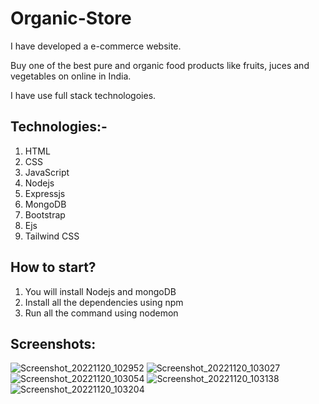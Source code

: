# Organic-Store
I have developed a e-commerce website. 

Buy one of the best pure and organic food products like fruits, juces and vegetables on online in India. 

I have use full stack technologoies.
## Technologies:-
1. HTML
2. CSS
3. JavaScript
4. Nodejs
5. Expressjs
6. MongoDB
7. Bootstrap
8. Ejs
9. Tailwind CSS

## How to start?
1. You will install Nodejs and mongoDB
2. Install all the dependencies using npm
3. Run all the command using nodemon

## Screenshots:
![Screenshot_20221120_102952](https://user-images.githubusercontent.com/82088006/202916648-a2b093a2-2cd2-42c3-9597-27b9d2afecd9.png)
![Screenshot_20221120_103027](https://user-images.githubusercontent.com/82088006/202916666-e591f438-9825-4fd4-b97f-4a50a784763f.png)
![Screenshot_20221120_103054](https://user-images.githubusercontent.com/82088006/202916678-53aef611-257e-4b6d-bf2c-583c4a609f99.png)
![Screenshot_20221120_103138](https://user-images.githubusercontent.com/82088006/202916689-dbbc4a99-2bd8-4ebf-a469-2862387e3272.png)
![Screenshot_20221120_103204](https://user-images.githubusercontent.com/82088006/202916706-214c0dae-1580-4102-9dc5-7e7bc88c9d59.png)
